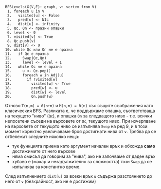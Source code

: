 ```
BFSLevels(G(V,E): graph, v: vertex from V)
 1. foreach u in V
 2.   visited[u] <- False
 3.   pred[u] <- NIL
 4.   dist[u] <- infinity
 5. Qc, Qn <- празни опашки
 6. level <- 0
 7. visited[v] <- True
 8. Qc.push(v)
 9. dist[v] <- 0
10. while Qc или Qn не е празна
11.   if Qc е празна
12.     Swap(Qc,Qn)
13.     level <- level + 1
14.   while Qc не е празна
15.     u <- Qc.pop()
16.     foreach w in Adj(u)
17.       if !visited[w]
18.         visited[w] <- True
18.         pred[w] <- u
19.         dist[w] <- level
20.         Qn.push(w)
```

Отново `T(n,m) = Θ(n+m)` и `M(n,m) = Θ(n)` със същите съображения като класическия BFS. Разликата е, че поддържаме опашка, съответстваща на текущото "ниво" (`Qc`), и опашка `Qn` за следващото ниво - т.е. всички непосетени съседи на върховете от `Qc`, текущото ниво. При изчерпване на върховете от текущото ниво се изпълнява `Swap` на ред 9, и в този момент коректно увеличаваме броя достигнати нива от `v`. Трябва да се отбележат следните няколко неща:
- тук функцията приема като аргумент начален връх и обхожда **само** достижимите от него върхове
- няма смисъл да говорим за "нива", ако не започваме от даден връх
- хубаво е (макар и незадължително за сложността) този `Swap` да се изпълнява за константно време.

След изпълнението `dist[u]` за всеки връх `u` съдържа разстоянието до него от `v` (безкрайност, ако не е достижим)
